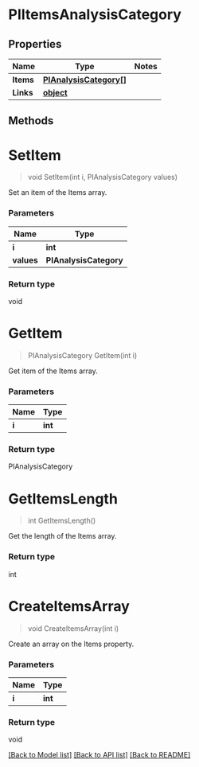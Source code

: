 # PIItemsAnalysisCategory

## Properties
Name | Type | Notes
------------ | ------------- | -------------
**Items** | **[**PIAnalysisCategory[]**](../Model/PIAnalysisCategory.md)**
**Links** | **[**object**](../Model/Object.md)**

## Methods

# **SetItem**
> void SetItem(int i, PIAnalysisCategory values)

Set an item of the Items array.

### Parameters

Name | Type
------------- | -------------
 **i** | **int**
 **values** | **PIAnalysisCategory**

### Return type

void


# **GetItem**
> PIAnalysisCategory GetItem(int i)

Get item of the Items array.

### Parameters

Name | Type
------------- | -------------
 **i** | **int**

### Return type

PIAnalysisCategory


# **GetItemsLength**
> int GetItemsLength()

Get the length of the Items array.


### Return type

int


# **CreateItemsArray**
> void CreateItemsArray(int i)

Create an array on the Items property.

### Parameters

Name | Type
------------- | -------------
 **i** | **int**

### Return type

void

[[Back to Model list]](../../README.md#documentation-for-models) [[Back to API list]](../../README.md#documentation-for-api-endpoints) [[Back to README]](../../README.md)

